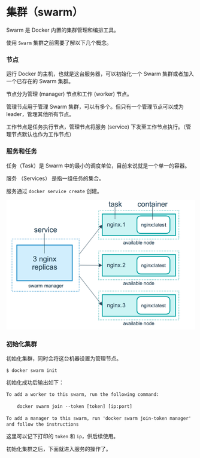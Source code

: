 # 集群（swarm）

Swarm 是 Docker 内置的集群管理和编排工具。

使用 `Swarm` 集群之前需要了解以下几个概念。

### 节点

运行 Docker 的主机，也就是这台服务器，可以初始化一个 Swarm 集群或者加入一个已存在的 Swarm 集群。

节点分为管理 (manager) 节点和工作 (worker) 节点。

管理节点用于管理 Swarm 集群，可以有多个。但只有一个管理节点可以成为 leader，管理其他所有节点。

工作节点是任务执行节点，管理节点将服务 (service) 下发至工作节点执行。（管理节点默认也作为工作节点）

### 服务和任务

任务（Task）是 Swarm 中的最小的调度单位，目前来说就是一个单一的容器。

服务 （Services） 是指一组任务的集合。

服务通过 `docker service create` 创建。

![services-diagram](../image/services-diagram.png)

### 初始化集群

初始化集群，同时会将这台机器设置为管理节点。

```sh
$ docker swarm init
```

初始化成功后输出如下：

```
To add a worker to this swarm, run the following command:

    docker swarm join --token [token] [ip:port]

To add a manager to this swarm, run 'docker swarm join-token manager' and follow the instructions
```

这里可以记下打印的 `token` 和 `ip`，供后续使用。

初始化集群之后，下面就进入服务的操作了。